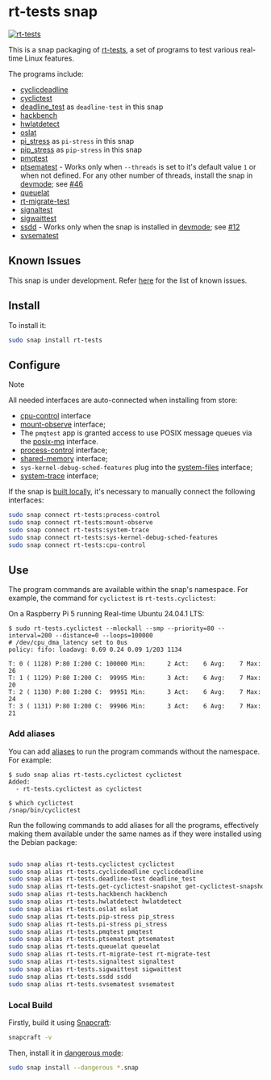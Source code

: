 
# rt-tests snap

[![rt-tests](https://snapcraft.io/rt-tests/badge.svg)](https://snapcraft.io/rt-tests)

This is a snap packaging of
[rt-tests](https://wiki.linuxfoundation.org/realtime/documentation/howto/tools/rt-tests),
a set of programs to test various real-time Linux features.

The programs include:

- [cyclicdeadline](https://manpages.ubuntu.com/manpages/noble/man8/cyclicdeadline.8.html)
- [cyclictest](https://manpages.ubuntu.com/manpages/noble/en/man8/cyclictest.8.html)
- [deadline_test](https://manpages.ubuntu.com/manpages/noble/man8/deadline_test.8.html) as `deadline-test` in this snap
- [hackbench](https://manpages.ubuntu.com/manpages/noble/man8/hackbench.8.html)
- [hwlatdetect](https://manpages.ubuntu.com/manpages/noble/en/man8/hwlatdetect.8.html)
- [oslat](https://manpages.ubuntu.com/manpages/noble/en/man8/oslat.8.html)
- [pi_stress](https://manpages.ubuntu.com/manpages/noble/en/man8/pi_stress.8.html) as `pi-stress` in this snap
- [pip_stress](https://manpages.ubuntu.com/manpages/noble/en/man8/pip_stress.8.html) as `pip-stress` in this snap
- [pmqtest](https://manpages.ubuntu.com/manpages/noble/en/man8/pmqtest.8.html)
- [ptsematest](https://manpages.ubuntu.com/manpages/noble/en/man8/ptsematest.8.html) - Works only when `--threads` is set to it's default value `1` or when not defined. For any other number of threads, install the snap in [devmode](https://snapcraft.io/docs/install-modes#heading--devmode); see [#46](https://github.com/canonical/rt-tests-snap/issues/46)
- [queuelat](https://manpages.ubuntu.com/manpages/noble/en/man8/queuelat.8.html)
- [rt-migrate-test](https://manpages.ubuntu.com/manpages/noble/en/man8/rt-migrate-test.8.html)
- [signaltest](https://manpages.ubuntu.com/manpages/noble/en/man8/signaltest.8.html)
- [sigwaittest](https://manpages.ubuntu.com/manpages/noble/en/man8/sigwaittest.8.html)
- [ssdd](https://manpages.ubuntu.com/manpages/noble/en/man8/ssdd.8.html) - Works only when the snap is installed in [devmode](https://snapcraft.io/docs/install-modes#heading--devmode); see [#12](https://github.com/canonical/rt-tests-snap/issues/12)
- [svsematest](https://manpages.ubuntu.com/manpages/noble/en/man8/svsematest.8.html)

## Known Issues

This snap is under development.
Refer [here](https://github.com/canonical/rt-tests-snap/issues?q=is%3Aissue+is%3Aopen+label%3Abug) for the list of known issues.

## Install

To install it:

```bash
sudo snap install rt-tests
```

## Configure

> [!NOTE]
> All needed interfaces are auto-connected when installing from store:
>
> - [cpu-control](https://snapcraft.io/docs/cpu-control-interface) interface
> - [mount-observe](https://snapcraft.io/docs/mount-observe-interface) interface;
> - The `pmqtest` app is granted access to use POSIX message queues via the [posix-mq](https://snapcraft.io/docs/posix-mq-interface)  interface.
> - [process-control](https://snapcraft.io/docs/process-control-interface) interface;
> - [shared-memory](https://snapcraft.io/docs/shared-memory-interface) interface;
> - `sys-kernel-debug-sched-features` plug into the [system-files](https://snapcraft.io/docs/system-files-interface) interface;
> - [system-trace](https://snapcraft.io/docs/system-trace-interface) interface;

If the snap is [built locally](#local-build), it's necessary to manually connect the following interfaces:

```bash
sudo snap connect rt-tests:process-control
sudo snap connect rt-tests:mount-observe
sudo snap connect rt-tests:system-trace
sudo snap connect rt-tests:sys-kernel-debug-sched-features
sudo snap connect rt-tests:cpu-control
```

## Use

The program commands are available within the snap's namespace.
For example, the command for `cyclictest` is `rt-tests.cyclictest`:

On a Raspberry Pi 5 running Real-time Ubuntu 24.04.1 LTS:

```console
$ sudo rt-tests.cyclictest --mlockall --smp --priority=80 --interval=200 --distance=0 --loops=100000
# /dev/cpu_dma_latency set to 0us
policy: fifo: loadavg: 0.69 0.24 0.09 1/203 1134

T: 0 ( 1128) P:80 I:200 C: 100000 Min:      2 Act:    6 Avg:    7 Max:      26
T: 1 ( 1129) P:80 I:200 C:  99995 Min:      3 Act:    6 Avg:    7 Max:      20
T: 2 ( 1130) P:80 I:200 C:  99951 Min:      3 Act:    6 Avg:    7 Max:      24
T: 3 ( 1131) P:80 I:200 C:  99906 Min:      3 Act:    6 Avg:    7 Max:      21
```

### Add aliases

You can add [aliases](https://snapcraft.io/docs/commands-and-aliases) to run the program commands without the namespace. For example:

```console
$ sudo snap alias rt-tests.cyclictest cyclictest
Added:
  - rt-tests.cyclictest as cyclictest

$ which cyclictest
/snap/bin/cyclictest
```

Run the following commands to add aliases for all the programs, effectively making them available under the same names as if they were installed using the Debian package:

```bash

sudo snap alias rt-tests.cyclictest cyclictest
sudo snap alias rt-tests.cyclicdeadline cyclicdeadline 
sudo snap alias rt-tests.deadline-test deadline_test
sudo snap alias rt-tests.get-cyclictest-snapshot get-cyclictest-snapshot
sudo snap alias rt-tests.hackbench hackbench
sudo snap alias rt-tests.hwlatdetect hwlatdetect
sudo snap alias rt-tests.oslat oslat
sudo snap alias rt-tests.pip-stress pip_stress
sudo snap alias rt-tests.pi-stress pi_stress
sudo snap alias rt-tests.pmqtest pmqtest
sudo snap alias rt-tests.ptsematest ptsematest
sudo snap alias rt-tests.queuelat queuelat
sudo snap alias rt-tests.rt-migrate-test rt-migrate-test
sudo snap alias rt-tests.signaltest signaltest
sudo snap alias rt-tests.sigwaittest sigwaittest
sudo snap alias rt-tests.ssdd ssdd
sudo snap alias rt-tests.svsematest svsematest
```

### Local Build

Firstly, build it using [Snapcraft](https://snapcraft.io/snapcraft):

```bash
snapcraft -v
```

Then, install it in [dangerous mode](https://snapcraft.io/docs/install-modes#heading--dangerous):

```bash
sudo snap install --dangerous *.snap
```
